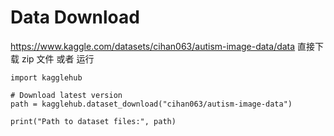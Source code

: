 # Data Download

https://www.kaggle.com/datasets/cihan063/autism-image-data/data 直接下载 zip 文件 或者 运行

```
import kagglehub

# Download latest version
path = kagglehub.dataset_download("cihan063/autism-image-data")

print("Path to dataset files:", path)
```
